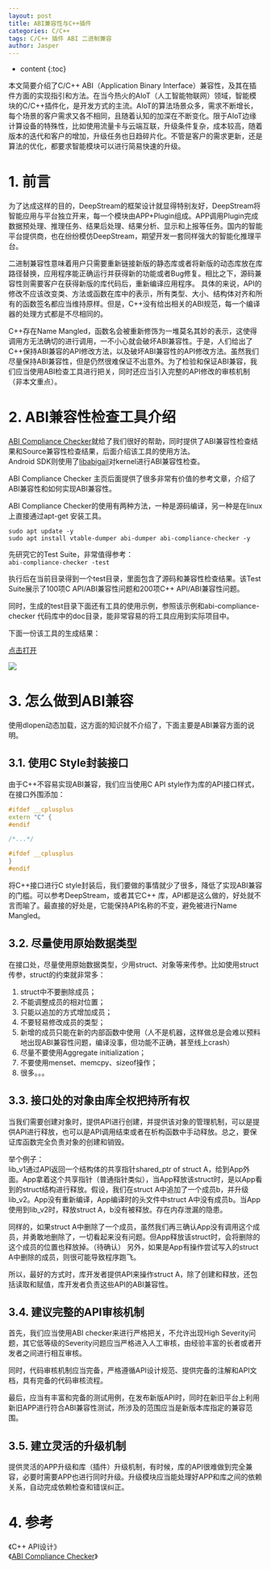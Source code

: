 ```yaml
---
layout: post
title: ABI兼容性与C++插件
categories: C/C++
tags: C/C++ 插件 ABI 二进制兼容
author: Jasper
---
```


* content
{:toc}

本文简要介绍了C/C++ ABI（Application Binary Interface）兼容性，及其在插件方面的实现指引和方法。在当今热火的AIoT（人工智能物联网）领域，智能模块的C/C++插件化，是开发方式的主流。AIoT的算法场景众多，需求不断增长，每个场景的客户需求又各不相同，且随着认知的加深在不断变化。限于AIoT边缘计算设备的特殊性，比如使用流量卡与云端互联，升级条件复杂，成本较高，随着版本的迭代和客户的增加，升级任务也日趋碎片化。不管是客户的需求更新，还是算法的优化，都要求智能模块可以进行简易快速的升级。



# 1. 前言

为了达成这样的目的，DeepStream的框架设计就显得特别友好，DeepStream将智能应用与平台独立开来，每一个模块由APP+Plugin组成。APP调用Plugin完成数据预处理、推理任务、结果后处理、结果分析、显示和上报等任务。国内的智能平台提供商，也在纷纷模仿DeepStream，期望开发一套同样强大的智能化推理平台。

二进制兼容性意味着用户只需要重新链接新版的静态库或者将新版的动态库放在库路径替换，应用程序能正确运行并获得新的功能或者Bug修复。相比之下，源码兼容性则需要客户在获得新版的库代码后，重新编译应用程序。
具体的来说，API的修改不应该改变类、方法或函数在库中的表示，所有类型、大小、结构体对齐和所有的函数签名都应当维持原样。但是，C++没有给出相关的ABI规范，每一个编译器的处理方式都是不尽相同的。

C++存在Name Mangled，函数名会被重新修饰为一堆莫名其妙的表示，这使得调用方无法确切的进行调用，一不小心就会破坏ABI兼容性。于是，人们给出了C++保持ABI兼容的API修改方法，以及破坏ABI兼容性的API修改方法。虽然我们尽量保持ABI兼容性，但是仍然很难保证不出意外。为了检验和保证ABI兼容，我们应当使用ABI检查工具进行把关，同时还应当引入完整的API修改的审核机制（非本文重点）。

# 2. ABI兼容性检查工具介绍

[ABI Compliance Checker](https://lvc.github.io/abi-compliance-checker/)就给了我们很好的帮助，同时提供了ABI兼容性检查结果和Source兼容性检查结果，后面介绍该工具的使用方法。  
Android SDK则使用了[libabigail](https://sourceware.org/libabigail/)对kernel进行ABI兼容性检查。

ABI Compliance Checker 主页后面提供了很多非常有价值的参考文章，介绍了ABI兼容性和如何实现ABI兼容性。

ABI Compliance Checker的使用有两种方法，一种是源码编译，另一种是在linux上直接通过apt-get 安装工具。

```
sudo apt update -y
sudo apt install vtable-dumper abi-dumper abi-compliance-checker -y
```

先研究它的Test Suite，非常值得参考：  
`abi-compliance-checker -test`

执行后在当前目录得到一个test目录，里面包含了源码和兼容性检查结果。该Test Suite展示了100项C API/ABI兼容性问题和200项C++ API/ABI兼容性问题。

同时，生成的test目录下面还有工具的使用示例，参照该示例和abi-compliance-checker 代码库中的doc目录，能非常容易的将工具应用到实际项目中。

下面一份该工具的生成结果：  

[点击打开](/assert/C_C++/compat_report.html)

![](/images/C_C++/API_compatibility_report.jpg)

# 3. 怎么做到ABI兼容

使用dlopen动态加载，这方面的知识就不介绍了，下面主要是ABI兼容方面的说明。

## 3.1. 使用C Style封装接口

由于C++不容易实现ABI兼容，我们应当使用C API style作为库的API接口样式，在接口外围添加：

```c++
#ifdef __cplusplus
extern "C" {
#endif

/*...*/

#ifdef __cplusplus
}
#endif
```

将C++接口进行C style封装后，我们要做的事情就少了很多，降低了实现ABI兼容的门槛。可以参考DeepStream，或者其它C++ 库，API都是这么做的，好处就不言而喻了。最直接的好处是，它能保持API名称的不变，避免被进行Name Mangled。

## 3.2. 尽量使用原始数据类型

在接口处，尽量使用原始数据类型，少用struct、对象等来传参。比如使用struct传参，struct的约束就非常多：  
1. struct中不要删除成员；
2. 不能调整成员的相对位置；
3. 只能以追加的方式增加成员；
4. 不要轻易修改成员的类型；
5. 新增的成员只能在新的内部函数中使用（人不是机器，这样做总是会难以预料地出现ABI兼容性问题，编译没事，但功能不正确，甚至线上crash）
6. 尽量不要使用Aggregate initialization；
7. 不要使用menset、memcpy、sizeof操作；
8. 很多。。。

## 3.3. 接口处的对象由库全权把持所有权

当我们需要创建对象时，提供API进行创建，并提供该对象的管理机制，可以是提供API进行释放，也可以是API调用结束或者在析构函数中手动释放。总之，要保证库函数完全负责对象的创建和销毁。

举个例子：  
lib_v1通过API返回一个结构体的共享指针shared_ptr of struct A，给到App外面。App拿着这个共享指针（普通指针类似），当App释放该struct时，是以App看到的struct结构进行释放。假设，我们在struct A中追加了一个成员b，并升级lib_v2。App没有重新编译，App编译时的头文件中struct A中没有成员b。当App使用到lib_v2时，释放struct A，b没有被释放。存在内存泄漏的隐患。

同样的，如果struct A中删除了一个成员，虽然我们再三确认App没有调用这个成员，并勇敢地删除了，一切看起来没有问题。但App释放该struct时，会将删除的这个成员的位置也释放掉。（待确认）
另外，如果是App有操作尝试写入的struct A中删除的成员，则很可能导致程序跑飞。

所以，最好的方式时，库开发者提供API来操作struct A，除了创建和释放，还包括读取和赋值，库开发者负责这些API的ABI兼容性。

## 3.4. 建议完整的API审核机制

首先，我们应当使用ABI checker来进行严格把关，不允许出现High Severity问题，其它低等级的Severity问题应当严格进入人工审核，由经验丰富的长者或者开发者之间进行相互审核。 

同时，代码审核机制应当完备，严格遵循API设计规范、提供完备的注解和API文档，具有完备的代码审核流程。

最后，应当有丰富和完备的测试用例，在发布新版API时，同时在新旧平台上利用新旧APP进行符合ABI兼容性测试，所涉及的范围应当是新版本库指定的兼容范围。

## 3.5. 建立灵活的升级机制

提供灵活的APP升级和库（插件）升级机制，有时候，库的API很难做到完全兼容，必要时需要APP也进行同时升级。升级模块应当能处理好APP和库之间的依赖关系，自动完成依赖检查和错误纠正。

# 4. 参考

《C++ API设计》  
《[ABI Compliance Checker](https://lvc.github.io/abi-compliance-checker/)》  